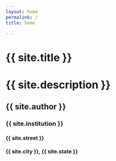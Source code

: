 ```yaml
---
layout: home
permalink: /
title: home

---
```


<h1 class="profile">{{ site.title }}</h1>
<h1 class="profile">{{ site.description }}</h2>
<h2 class="profile">{{ site.author }}</h3>
<h3 class="profile">{{ site.institution }}</h4>
<h4 class="profile">{{ site.street }}</h4>
<h4 class="profile">{{ site.city }}, {{ site.state }} </h4>